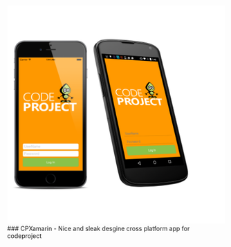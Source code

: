 ![](/CPMobile/CPMobile/Image/1.png)### CPXamarin - Nice and sleak desgine cross platform app for codeproject
